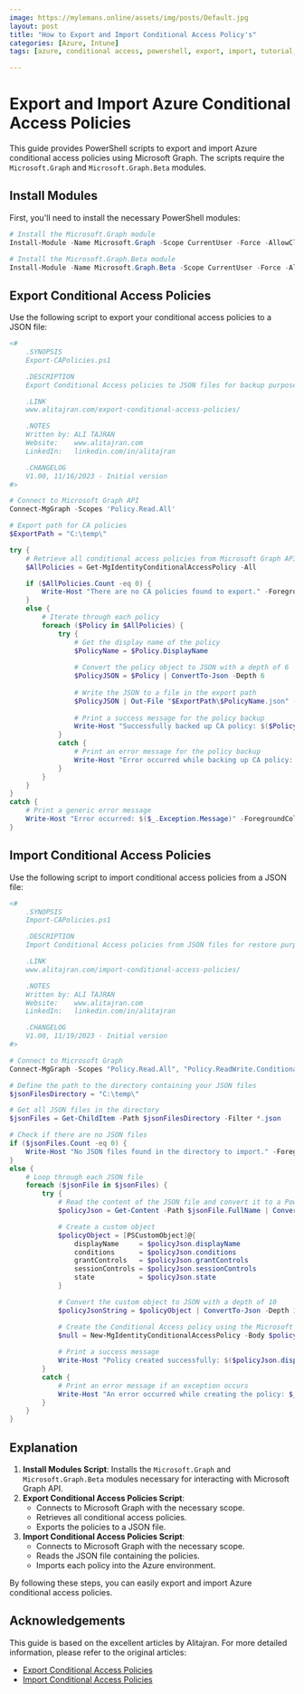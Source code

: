 ```yaml
---
image: https://mylemans.online/assets/img/posts/Default.jpg
layout: post
title: "How to Export and Import Conditional Access Policy's"
categories: [Azure, Intune]
tags: [azure, conditional access, powershell, export, import, tutorial, youtube]

---
```


# Export and Import Azure Conditional Access Policies

This guide provides PowerShell scripts to export and import Azure conditional access policies using Microsoft Graph. The scripts require the `Microsoft.Graph` and `Microsoft.Graph.Beta` modules.

## Install Modules

First, you'll need to install the necessary PowerShell modules:

```powershell
# Install the Microsoft.Graph module
Install-Module -Name Microsoft.Graph -Scope CurrentUser -Force -AllowClobber

# Install the Microsoft.Graph.Beta module
Install-Module -Name Microsoft.Graph.Beta -Scope CurrentUser -Force -AllowClobber
```

## Export Conditional Access Policies

Use the following script to export your conditional access policies to a JSON file:

```powershell
<#
    .SYNOPSIS
    Export-CAPolicies.ps1

    .DESCRIPTION
    Export Conditional Access policies to JSON files for backup purposes.

    .LINK
    www.alitajran.com/export-conditional-access-policies/

    .NOTES
    Written by: ALI TAJRAN
    Website:    www.alitajran.com
    LinkedIn:   linkedin.com/in/alitajran

    .CHANGELOG
    V1.00, 11/16/2023 - Initial version
#>

# Connect to Microsoft Graph API
Connect-MgGraph -Scopes 'Policy.Read.All'

# Export path for CA policies
$ExportPath = "C:\temp\"

try {
    # Retrieve all conditional access policies from Microsoft Graph API
    $AllPolicies = Get-MgIdentityConditionalAccessPolicy -All

    if ($AllPolicies.Count -eq 0) {
        Write-Host "There are no CA policies found to export." -ForegroundColor Yellow
    }
    else {
        # Iterate through each policy
        foreach ($Policy in $AllPolicies) {
            try {
                # Get the display name of the policy
                $PolicyName = $Policy.DisplayName
            
                # Convert the policy object to JSON with a depth of 6
                $PolicyJSON = $Policy | ConvertTo-Json -Depth 6
            
                # Write the JSON to a file in the export path
                $PolicyJSON | Out-File "$ExportPath\$PolicyName.json" -Force
            
                # Print a success message for the policy backup
                Write-Host "Successfully backed up CA policy: $($PolicyName)" -ForegroundColor Green
            }
            catch {
                # Print an error message for the policy backup
                Write-Host "Error occurred while backing up CA policy: $($Policy.DisplayName). $($_.Exception.Message)" -ForegroundColor Red
            }
        }
    }
}
catch {
    # Print a generic error message
    Write-Host "Error occurred: $($_.Exception.Message)" -ForegroundColor Red
}
```

## Import Conditional Access Policies

Use the following script to import conditional access policies from a JSON file:

```powershell
<#
    .SYNOPSIS
    Import-CAPolicies.ps1

    .DESCRIPTION
    Import Conditional Access policies from JSON files for restore purposes.

    .LINK
    www.alitajran.com/import-conditional-access-policies/

    .NOTES
    Written by: ALI TAJRAN
    Website:    www.alitajran.com
    LinkedIn:   linkedin.com/in/alitajran

    .CHANGELOG
    V1.00, 11/19/2023 - Initial version
#>

# Connect to Microsoft Graph
Connect-MgGraph -Scopes "Policy.Read.All", "Policy.ReadWrite.ConditionalAccess", "Application.Read.All"

# Define the path to the directory containing your JSON files
$jsonFilesDirectory = "C:\temp\"

# Get all JSON files in the directory
$jsonFiles = Get-ChildItem -Path $jsonFilesDirectory -Filter *.json

# Check if there are no JSON files
if ($jsonFiles.Count -eq 0) {
    Write-Host "No JSON files found in the directory to import." -ForegroundColor Yellow
}
else {
    # Loop through each JSON file
    foreach ($jsonFile in $jsonFiles) {
        try {
            # Read the content of the JSON file and convert it to a PowerShell object
            $policyJson = Get-Content -Path $jsonFile.FullName | ConvertFrom-Json

            # Create a custom object
            $policyObject = [PSCustomObject]@{
                displayName     = $policyJson.displayName
                conditions      = $policyJson.conditions
                grantControls   = $policyJson.grantControls
                sessionControls = $policyJson.sessionControls
                state           = $policyJson.state
            }

            # Convert the custom object to JSON with a depth of 10
            $policyJsonString = $policyObject | ConvertTo-Json -Depth 10

            # Create the Conditional Access policy using the Microsoft Graph API
            $null = New-MgIdentityConditionalAccessPolicy -Body $policyJsonString
        
            # Print a success message
            Write-Host "Policy created successfully: $($policyJson.displayName) " -ForegroundColor Green
        }
        catch {
            # Print an error message if an exception occurs
            Write-Host "An error occurred while creating the policy: $_" -ForegroundColor Red
        }
    }
}
```

## Explanation

1. **Install Modules Script**: Installs the `Microsoft.Graph` and `Microsoft.Graph.Beta` modules necessary for interacting with Microsoft Graph API.
2. **Export Conditional Access Policies Script**:
   - Connects to Microsoft Graph with the necessary scope.
   - Retrieves all conditional access policies.
   - Exports the policies to a JSON file.
3. **Import Conditional Access Policies Script**:
   - Connects to Microsoft Graph with the necessary scope.
   - Reads the JSON file containing the policies.
   - Imports each policy into the Azure environment.

By following these steps, you can easily export and import Azure conditional access policies.

## Acknowledgements

This guide is based on the excellent articles by Alitajran. For more detailed information, please refer to the original articles:

- [Export Conditional Access Policies](https://www.alitajran.com/export-conditional-access-policies/)
- [Import Conditional Access Policies](https://www.alitajran.com/import-conditional-access-policies/)
